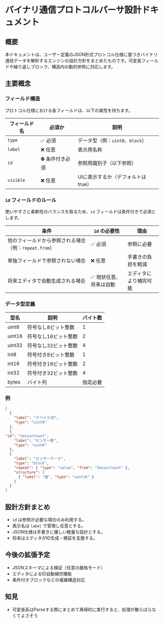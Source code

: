 ﻿
# バイナリ通信プロトコルパーサ設計ドキュメント

## 概要

本ドキュメントは、ユーザー定義のJSON形式プロトコル仕様に基づきバイナリ通信データを解析するエンジンの設計方針をまとめたものです。可変長フィールドや繰り返しブロック、構造内の動的参照に対応します。

## 主要概念

### フィールド構造

プロトコル仕様における各フィールドは、以下の属性を持ちます。

| フィールド名 | 必須か | 説明 |
|--------------|--------|------|
| `type`       | ✅ 必須 | データ型（例：`uint8`、`block`） |
| `label`      | ❌ 任意 | 表示用名称 |
| `id`         | ⛔ 条件付き必須 | 参照用識別子（以下参照） |
| `visible`    | ❌ 任意 | UIに表示するか（デフォルトは true） |

### `id` フィールドのルール

使いやすさと柔軟性のバランスを取るため、`id` フィールドは条件付きで必須とします。

| 条件 | `id` の必要性 | 理由 |
|------|--------------|------|
| 他のフィールドから参照される場合（例：`repeat.from`） | ✅ 必須 | 参照に必要 |
| 単独フィールドで参照されない場合 | ❌ 任意 | 手書きの負担を軽減 |
| 将来エディタで自動生成される場合 | ✅ 現状任意、将来は自動 | エディタにより補完可能 |

### データ型定義
| 型名 | 説明 | バイト数 |
|------|------|----------|
| uint8 | 符号なし8ビット整数 | 1 |
| uint16 | 符号なし16ビット整数 | 2 |
| uint32 | 符号なし32ビット整数 | 4 |
| int8 | 符号付き8ビット整数 | 1 |
| int16 | 符号付き16ビット整数 | 2 |
| int32 | 符号付き32ビット整数 | 4 |
| bytes | バイト列 | 指定必要 |

### 例

```json
[
  {
    "label": "デバイスID",
    "type": "uint8"
  },
  {
"id": "SensorCount",
    "label": "センサー数",
    "type": "uint8"
  },
  {
    "label": "センサーデータ",
    "type": "block",
    "repeat": { "type": "value", "from": "SensorCount" },
    "structure": [
      { "label": "値", "type": "uint16" }
    ]
  }
]
```

## 設計方針まとめ

- `id` は参照が必要な場合のみ利用する。
- 表示名は `label` で管理し任意とする。
- JSON仕様は手書きに優しい軽量な設計とする。
- 将来はエディタがID生成・検証を支援する。

## 今後の拡張予定

- JSONスキーマによる検証（任意の厳格モード）
- エディタによるID自動補完機能
- 条件付きブロックなどの複雑構造対応


## 知見
- 可変長系はParseする際にまとめて再帰的に実行すると、処理が散らばらなくてよさそう